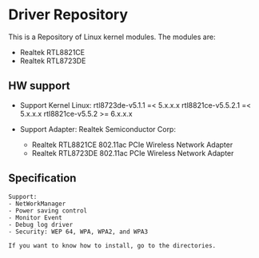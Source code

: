 # Driver Repository

This is a Repository of Linux kernel modules.
The modules are:

- Realtek RTL8821CE	
- Realtek RTL8723DE

## HW support
- Support Kernel Linux:
	rtl8723de-v5.1.1 =< 5.x.x.x
	rtl8821ce-v5.5.2.1 =< 5.x.x.x
	rtl8821ce-v5.5.2 >= 6.x.x.x

- Support Adapter:
	Realtek Semiconductor Corp: 
	- Realtek RTL8821CE 802.11ac PCIe Wireless Network Adapter
	- Realtek RTL8723DE 802.11ac PCIe Wireless Network Adapter
	
## Specification
    Support:
    - NetWorkManager 
    - Power saving control
    - Monitor Event
    - Debug log driver
    - Security: WEP 64, WPA, WPA2, and WPA3
    
    If you want to know how to install, go to the directories.
